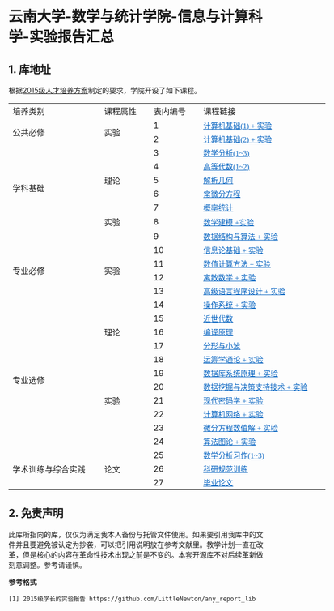 # 云南大学-数学与统计学院-信息与计算科学-实验报告汇总

## 1. 库地址

根据[2015级人才培养方案](https://github.com/LittleNewton/Undergraduate_Course)制定的要求，学院开设了如下课程。

<table border=0 cellpadding=0 cellspacing=0 width=627 style='border-collapse: 
 collapse;table-layout:fixed;width:470pt'>
 <col width=165 style='mso-width-source:userset;width:123pt'>
 <col width=114 style='mso-width-source:userset;width:85pt'>
 <col class=x22 width=114 style='mso-width-source:userset;width:85pt'>
 <col width=234 style='mso-width-source:userset;width:175pt'>
 <tr height=18 style='mso-height-source:userset;height:14.15pt' id='r0'>
<td height=18 class=x23 width=180 style='height:14.15pt;width:180pt;' >培养类别</td>
<td class=x23 width=114 style='width:85.5pt;' >课程属性</td>
<td class=x23 width=114 style='width:85.5pt;' >表内编号</td>
<td class=x23 width=250 style='width:250pt;' >课程链接</td>
 </tr>
 <tr height=18 style='mso-height-source:userset;height:14.15pt' id='r1'>
<td rowspan=2 height=37 class=x26 style='height:28.3pt;' >公共必修</td>
<td rowspan=2 height=37 class=x26 style='height:28.3pt;' >实验</td>
<td class=x23>1</td>
<td class=x25><a href="https://github.com/LittleNewton/Computer_Foundation_Report" target="_parent"><span style='font-size:11pt;color:#0563C1;font-weight:400;text-decoration: underline;text-line-through:none;text-underline-style:single;font-family:"SimSun";'>计算机基础(1) + 实验</span></a></td>
 </tr>
 <tr height=18 style='mso-height-source:userset;height:14.15pt' id='r2'>
<td class=x23>2</td>
<td class=x25><a href="https://github.com/LittleNewton/C_Program_Design_Report" target="_parent"><span style='font-size:11pt;color:#0563C1;font-weight:400;text-decoration: underline;text-line-through:none;text-underline-style:single;font-family:"SimSun";'>计算机基础(2) + 实验</span></a></td>
 </tr>
 <tr height=18 style='mso-height-source:userset;height:14.15pt' id='r3'>
<td rowspan=6 height=113 class=x26 style='height:84.9pt;' >学科基础</td>
<td rowspan=5 height=94 class=x26 style='height:70.75pt;' >理论</td>
<td class=x24>3</td>
<td class=x25><a href="https://github.com/LittleNewton/Mathematical_Analysis_NOTES" target="_parent"><span style='font-size:11pt;color:#0563C1;font-weight:400;text-decoration: underline;text-line-through:none;text-underline-style:single;font-family:"SimSun";'>数学分析(1~3)</span></a></td>
 </tr>
 <tr height=18 style='mso-height-source:userset;height:14.15pt' id='r4'>
<td class=x24>4</td>
<td class=x25><a href="https://github.com/LittleNewton/Advanced_Algebra_NOTES" target="_parent"><span style='font-size:11pt;color:#0563C1;font-weight:400;text-decoration: underline;text-line-through:none;text-underline-style:single;font-family:"SimSun";'>高等代数(1~2)</span></a></td>
 </tr>
 <tr height=18 style='mso-height-source:userset;height:14.15pt' id='r5'>
<td class=x24>5</td>
<td class=x25><a href="https://github.com/LittleNewton/Analytic_Geometry_NOTES" target="_parent"><span style='font-size:11pt;color:#0563C1;font-weight:400;text-decoration: underline;text-line-through:none;text-underline-style:single;font-family:"SimSun";'>解析几何</span></a></td>
 </tr>
 <tr height=18 style='mso-height-source:userset;height:14.15pt' id='r6'>
<td class=x24>6</td>
<td class=x25><a href="https://github.com/LittleNewton/Ordinary_Differential_Equation_NOTES" target="_parent"><span style='font-size:11pt;color:#0563C1;font-weight:400;text-decoration: underline;text-line-through:none;text-underline-style:single;font-family:"SimSun";'>常微分方程</span></a></td>
 </tr>
 <tr height=18 style='mso-height-source:userset;height:14.15pt' id='r7'>
<td class=x24>7</td>
<td class=x25><a href="https://github.com/LittleNewton/Probability_Theory_and_Mathematical_Statistics_NOTES" target="_parent"><span style='font-size:11pt;color:#0563C1;font-weight:400;text-decoration: underline;text-line-through:none;text-underline-style:single;font-family:"SimSun";'>概率统计</span></a></td>
 </tr>
 <tr height=18 style='mso-height-source:userset;height:14.15pt' id='r8'>
<td class=x24>实验</td>
<td class=x24>8</td>
<td class=x25><a href="https://github.com/LittleNewton/Mathematical_Modeling_Report" target="_parent"><span style='font-size:11pt;color:#0563C1;font-weight:400;text-decoration: underline;text-line-through:none;text-underline-style:single;font-family:"SimSun";'>数学建模 +实验</span></a></td>
 </tr>
 <tr height=18 style='mso-height-source:userset;height:14.15pt' id='r9'>
<td rowspan=6 height=113 class=x26 style='height:84.9pt;' >专业必修</td>
<td rowspan=6 height=113 class=x26 style='height:84.9pt;' >实验</td>
<td class=x24>9</td>
<td class=x25><a href="https://github.com/LittleNewton/Data_Structure_and_Algorithm_Report" target="_parent"><span style='font-size:11pt;color:#0563C1;font-weight:400;text-decoration: underline;text-line-through:none;text-underline-style:single;font-family:"SimSun";'>数据结构与算法 + 实验</span></a></td>
 </tr>
 <tr height=18 style='mso-height-source:userset;height:14.15pt' id='r10'>
<td class=x24>10</td>
<td class=x25><a href="https://github.com/LittleNewton/Elements_of_Information_Theory_Report" target="_parent"><span style='font-size:11pt;color:#0563C1;font-weight:400;text-decoration: underline;text-line-through:none;text-underline-style:single;font-family:"SimSun";'>信息论基础 + 实验</span></a></td>
 </tr>
 <tr height=18 style='mso-height-source:userset;height:14.15pt' id='r11'>
<td class=x24>11</td>
<td class=x25><a href="https://github.com/LittleNewton/Numerical_Calculation_Report" target="_parent"><span style='font-size:11pt;color:#0563C1;font-weight:400;text-decoration: underline;text-line-through:none;text-underline-style:single;font-family:"SimSun";'>数值计算方法 + 实验</span></a></td>
 </tr>
 <tr height=18 style='mso-height-source:userset;height:14.15pt' id='r12'>
<td class=x24>12</td>
<td class=x25><a href="https://github.com/LittleNewton/Discrete_Mathematics_Report" target="_parent"><span style='font-size:11pt;color:#0563C1;font-weight:400;text-decoration: underline;text-line-through:none;text-underline-style:single;font-family:"SimSun";'>离散数学 + 实验</span></a></td>
 </tr>
 <tr height=18 style='mso-height-source:userset;height:14.15pt' id='r13'>
<td class=x24>13</td>
<td class=x25><a href="https://github.com/LittleNewton/C_Program_Design_Report" target="_parent"><span style='font-size:11pt;color:#0563C1;font-weight:400;text-decoration: underline;text-line-through:none;text-underline-style:single;font-family:"SimSun";'>高级语言程序设计 + 实验</span></a></td>
 </tr>
 <tr height=18 style='mso-height-source:userset;height:14.15pt' id='r14'>
<td class=x24>14</td>
<td class=x25><a href="https://github.com/LittleNewton/Operating_System_Report" target="_parent"><span style='font-size:11pt;color:#0563C1;font-weight:400;text-decoration: underline;text-line-through:none;text-underline-style:single;font-family:"SimSun";'>操作系统 + 实验</span></a></td>
 </tr>
 <tr height=18 style='mso-height-source:userset;height:14.15pt' id='r15'>
<td rowspan=10 height=188 class=x26 style='height:141.5pt;' >专业选修</td>
<td rowspan=3 height=56 class=x26 style='height:42.45pt;' >理论</td>
<td class=x24>15</td>
<td class=x25><a href="https://github.com/LittleNewton/Modern_Algebra_NOTES" target="_parent"><span style='font-size:11pt;color:#0563C1;font-weight:400;text-decoration: underline;text-line-through:none;text-underline-style:single;font-family:"SimSun";'>近世代数 </span></a></td>
 </tr>
 <tr height=18 style='mso-height-source:userset;height:14.15pt' id='r16'>
<td class=x24>16</td>
<td class=x25><a href="https://github.com/LittleNewton/Compile_Principles_NOTES" target="_parent"><span style='font-size:11pt;color:#0563C1;font-weight:400;text-decoration: underline;text-line-through:none;text-underline-style:single;font-family:"SimSun";'>编译原理</span></a></td>
 </tr>
 <tr height=18 style='mso-height-source:userset;height:14.15pt' id='r17'>
<td class=x24>17</td>
<td class=x25><a href="baidu.com" target="_parent"><span style='font-size:11pt;color:#0563C1;font-weight:400;text-decoration: underline;text-line-through:none;text-underline-style:single;font-family:"SimSun";'>分形与小波</span></a></td>
 </tr>
 <tr height=18 style='mso-height-source:userset;height:14.15pt' id='r18'>
<td rowspan=7 height=132 class=x26 style='height:99.05pt;' >实验</td>
<td class=x24>18</td>
<td class=x25><a href="https://github.com/LittleNewton/Operations_Research_Report/" target="_parent"><span style='font-size:11pt;color:#0563C1;font-weight:400;text-decoration: underline;text-line-through:none;text-underline-style:single;font-family:"SimSun";'>运筹学通论 + 实验</span></a></td>
 </tr>
 <tr height=18 style='mso-height-source:userset;height:14.15pt' id='r19'>
<td class=x24>19</td>
<td class=x25><a href="https://github.com/LittleNewton/Database_System_Introduction_Report" target="_parent"><span style='font-size:11pt;color:#0563C1;font-weight:400;text-decoration: underline;text-line-through:none;text-underline-style:single;font-family:"SimSun";'>数据库系统原理 + 实验</span></a></td>
 </tr>
 <tr height=18 style='mso-height-source:userset;height:14.15pt' id='r20'>
<td class=x24>20</td>
<td class=x25><a href="https://github.com/LittleNewton/Data_Mining_Report" target="_parent"><span style='font-size:11pt;color:#0563C1;font-weight:400;text-decoration: underline;text-line-through:none;text-underline-style:single;font-family:"SimSun";'>数据挖掘与决策支持技术 + 实验</span></a></td>
 </tr>
 <tr height=18 style='mso-height-source:userset;height:14.15pt' id='r21'>
<td class=x24>21</td>
<td class=x25><a href="https://github.com/LittleNewton/Modern_Cryptography_Report" target="_parent"><span style='font-size:11pt;color:#0563C1;font-weight:400;text-decoration: underline;text-line-through:none;text-underline-style:single;font-family:"SimSun";'>现代密码学 + 实验</span></a></td>
 </tr>
 <tr height=18 style='mso-height-source:userset;height:14.15pt' id='r22'>
<td class=x24>22</td>
<td class=x25><a href="https://github.com/LittleNewton/Computer_Network_Report" target="_parent"><span style='font-size:11pt;color:#0563C1;font-weight:400;text-decoration: underline;text-line-through:none;text-underline-style:single;font-family:"SimSun";'>计算机网络 + 实验</span></a></td>
 </tr>
 <tr height=18 style='mso-height-source:userset;height:14.15pt' id='r23'>
<td class=x24>23</td>
<td class=x25><a href="https://github.com/LittleNewton/NumSln_of_DiffEq_Report" target="_parent"><span style='font-size:11pt;color:#0563C1;font-weight:400;text-decoration: underline;text-line-through:none;text-underline-style:single;font-family:"SimSun";'>微分方程数值解 + 实验</span></a></td>
 </tr>
 <tr height=18 style='mso-height-source:userset;height:14.15pt' id='r24'>
<td class=x24>24</td>
<td class=x25><a href="https://github.com/LittleNewton/Algorithm_of_Graph_Theory_Report" target="_parent"><span style='font-size:11pt;color:#0563C1;font-weight:400;text-decoration: underline;text-line-through:none;text-underline-style:single;font-family:"SimSun";'>算法图论 + 实验</span></a></td>
 </tr>
 <tr height=18 style='mso-height-source:userset;height:14.15pt' id='r25'>
<td rowspan=3 height=56 class=x26 style='height:42.45pt;' >学术训练与综合实践</td>
<td rowspan=3 height=56 class=x26 style='height:42.45pt;' >论文</td>
<td class=x24>25</td>
<td class=x25><a href="https://github.com/LittleNewton/Mathematical_Analysis_Paper" target="_parent"><span style='font-size:11pt;color:#0563C1;font-weight:400;text-decoration: underline;text-line-through:none;text-underline-style:single;font-family:"SimSun";'>数学分析习作(1~3)</span></a></td>
 </tr>
 <tr height=18 style='mso-height-source:userset;height:14.15pt' id='r26'>
<td class=x24>26</td>
<td class=x25><a href="https://github.com/LittleNewton/Academic_Training_Paper" target="_parent"><span style='font-size:11pt;color:#0563C1;font-weight:400;text-decoration: underline;text-line-through:none;text-underline-style:single;font-family:"SimSun";'>科研规范训练</span></a></td>
 </tr>
 <tr height=18 style='mso-height-source:userset;height:14.15pt' id='r27'>
<td class=x24>27</td>
<td class=x25><a href="https://github.com/LittleNewton/Thesis_for_Graduation_Paper" target="_parent"><span style='font-size:11pt;color:#0563C1;font-weight:400;text-decoration: underline;text-line-through:none;text-underline-style:single;font-family:"SimSun";'>毕业论文</span></a></td>
 </tr>
<![if supportMisalignedColumns]>
 <tr height=0 style='display:none'>
  <td width=165 style='width:123.75pt'></td>
  <td width=114 style='width:85.5pt'></td>
  <td width=114 style='width:85.5pt'></td>
  <td width=234 style='width:175.5pt'></td>
 </tr>
 <![endif]>
</table>

## 2. 免责声明

此库所指向的库，仅仅为满足我本人备份与托管文件使用。如果要引用我库中的文件并且要避免被认定为抄袭，可以把引用说明放在参考文献里。教学计划一直在改革，但是核心的内容在革命性技术出现之前是不变的。本套开源库不对后续革新做刻意调整。参考请谨慎。

**参考格式**

```
[1] 2015级学长的实验报告 https://github.com/LittleNewton/any_report_lib
```
